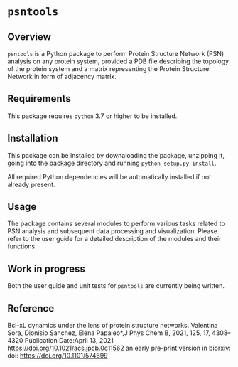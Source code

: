 # `psntools`

## Overview

`psntools` is a Python package to perform Protein Structure Network (PSN) analysis on any protein system, provided a PDB file describing the topology of the protein system and a matrix representing the Protein Structure Network in form of adjacency matrix.

## Requirements

This package requires `python` 3.7 or higher to be installed.

## Installation

This package can be installed by downaloading the package, unzipping it, going into the package directory and running `python setup.py install`.

All required Python dependencies will be automatically installed if not already present.

## Usage

The package contains several modules to perform various tasks related to PSN analysis and subsequent data processing and visualization. Please refer to the user guide for a detailed description of the modules and their functions.

## Work in progress

Both the user guide and unit tests for `psntools` are currently being written.

## Reference
Bcl-xL dynamics under the lens of protein structure networks. Valentina Sora, Dionisio Sanchez, Elena Papaleo*,J Phys Chem B, 2021, 125, 17, 4308–4320
Publication Date:April 13, 2021
https://doi.org/10.1021/acs.jpcb.0c11562 
an early pre-print version in biorxiv: doi: https://doi.org/10.1101/574699

